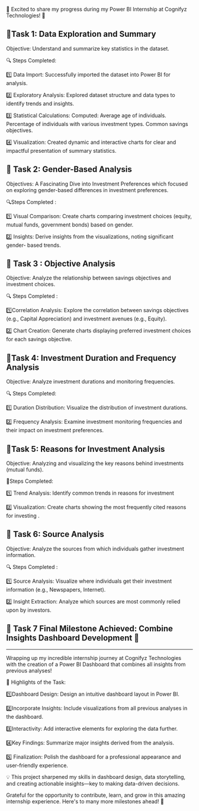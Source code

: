 🌟 Excited to share my progress during my Power BI Internship at Cognifyz Technologies! 🌟

🎯Task 1: Data Exploration and Summary
------------------------------------------

 Objective: Understand and summarize key statistics in the dataset.

🔍 Steps Completed:

 1️⃣ Data Import: Successfully imported the dataset into Power BI for analysis.

 2️⃣ Exploratory Analysis: Explored dataset structure and data types to identify trends and insights.

 3️⃣ Statistical Calculations: Computed:
Average age of individuals.
Percentage of individuals with various investment types.
Common savings objectives.

 4️⃣ Visualization: Created dynamic and interactive charts for clear and impactful presentation of summary statistics.

🎯 Task 2: Gender-Based Analysis 
----------------------------------

Objectives:  A Fascinating Dive into Investment Preferences which focused on exploring gender-based differences in investment preferences.

🔍Steps Completed :

 1️⃣ Visual Comparison: Create charts comparing investment choices (equity, mutual funds, government bonds) based on gender.

 2️⃣ Insights: Derive insights from the
visualizations, noting significant gender-
based trends.

🎯 Task 3 : Objective Analysis 
-------------------------------

Objective: Analyze the relationship between
savings objectives and investment choices.

🔍 Steps Completed :

 1️⃣Correlation Analysis: Explore the correlation between savings objectives (e.g., Capital Appreciation) and investment avenues (e.g., Equity). 

 2️⃣ Chart Creation: Generate charts displaying preferred investment choices for each savings objective. 

🎯Task 4: Investment Duration and Frequency Analysis
-----------------------------------------------------

Objective: Analyze investment durations
and monitoring frequencies.

🔍 Steps Completed:

 1️⃣ Duration Distribution: Visualize the
distribution of investment durations.

 2️⃣ Frequency Analysis: Examine
investment monitoring frequencies
and their impact on investment
preferences.

🎯Task 5: Reasons for Investment Analysis 
-------------------------------------------

 Objective: Analyzing and visualizing the key reasons behind investments (mutual funds).

🔎Steps Completed:

 1️⃣ Trend Analysis: Identify common trends in reasons for investment 

 2️⃣ Visualization: Create charts showing the most frequently cited reasons for investing .

🎯 Task 6: Source Analysis
-----------------------------

Objective: Analyze the sources from which
individuals gather investment
information.

🔍 Steps Completed :

 1️⃣ Source Analysis: Visualize where individuals get their investment information (e.g., Newspapers, Internet).

 2️⃣ Insight Extraction: Analyze which sources are most commonly relied upon by investors.

🚀 Task 7 Final Milestone Achieved: Combine Insights Dashboard Development 🎉
------------------------------------------------------------------------------
------------------------------------------------------------------------------

Wrapping up my incredible internship journey at Cognifyz Technologies with the creation of a Power BI Dashboard that combines all insights from previous analyses!

🌟 Highlights of the Task:

 1️⃣Dashboard Design: Design an intuitive dashboard layout in Power BI. 

 2️⃣Incorporate Insights: Include visualizations from all previous analyses in the dashboard. 

 3️⃣Interactivity: Add interactive elements for exploring the data further.

 4️⃣Key Findings: Summarize major insights derived from the analysis.

 5️⃣ Finalization: Polish the dashboard for a professional appearance and user-friendly experience. 

💡 This project sharpened my skills in dashboard design, data storytelling, and creating actionable insights—key to making data-driven decisions.

Grateful for the opportunity to contribute, learn, and grow in this amazing internship experience. Here's to many more milestones ahead! 🚀
